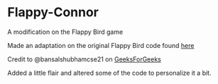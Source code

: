 # Flappy-Connor
A modification on the Flappy Bird game

Made an adaptation on the original Flappy Bird code found [here](https://www.geeksforgeeks.org/)

Credit to @bansalshubhamcse21 on [GeeksForGeeks](https://www.geeksforgeeks.org/how-to-make-flappy-bird-game-in-pygame/)

Added a little flair and altered some of the code to personalize it a bit.
